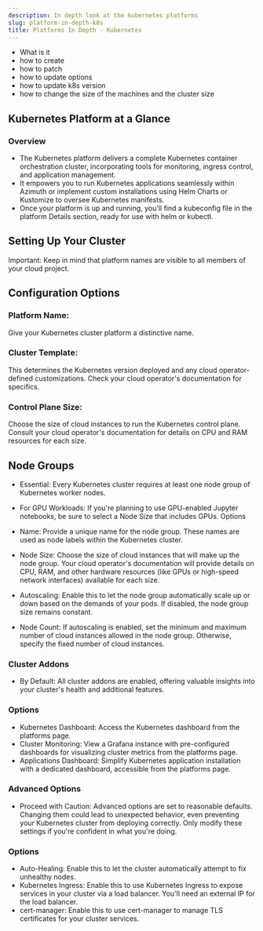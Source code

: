 ```yaml
---
description: In depth look at the kubernetes platforms
slug: platform-in-depth-k8s
title: Platforms In Depth - Kubernetes
---
```


- What is it
- how to create
- how to patch
- how to update options
- how to update k8s version
- how to change the size of the machines and the cluster size

## Kubernetes Platform at a Glance

### Overview

- The Kubernetes platform delivers a complete Kubernetes container orchestration cluster, incorporating tools for monitoring, ingress control, and application management. 
- It empowers you to run Kubernetes applications seamlessly within Azimuth or implement custom installations using Helm Charts or Kustomize to oversee Kubernetes manifests.
- Once your platform is up and running, you'll find a kubeconfig file in the platform Details section, ready for use with helm or kubectl.

## Setting Up Your Cluster

Important: Keep in mind that platform names are visible to all members of your cloud project.

## Configuration Options

### Platform Name:

Give your Kubernetes cluster platform a distinctive name.

### Cluster Template:

This determines the Kubernetes version deployed and any cloud operator-defined customizations. Check your cloud operator's documentation for specifics.

### Control Plane Size:

Choose the size of cloud instances to run the Kubernetes control plane. Consult your cloud operator's documentation for details on CPU and RAM resources for each size.

## Node Groups

- Essential: Every Kubernetes cluster requires at least one node group of Kubernetes worker nodes.

- For GPU Workloads: If you're planning to use GPU-enabled Jupyter notebooks, be sure to select a Node Size that includes GPUs.
Options

- Name: Provide a unique name for the node group. These names are used as node labels within the Kubernetes cluster.

- Node Size: Choose the size of cloud instances that will make up the node group. Your cloud operator's documentation will provide details on CPU, RAM, and other hardware resources (like GPUs or high-speed network interfaces) available for each size.

- Autoscaling: Enable this to let the node group automatically scale up or down based on the demands of your pods. If disabled, the node group size remains constant.

- Node Count: If autoscaling is enabled, set the minimum and maximum number of cloud instances allowed in the node group. Otherwise, specify the fixed number of cloud instances.

### Cluster Addons

- By Default: All cluster addons are enabled, offering valuable insights into your cluster's health and additional features.

### Options

- Kubernetes Dashboard: Access the Kubernetes dashboard from the platforms page.
- Cluster Monitoring: View a Grafana instance with pre-configured dashboards for visualizing cluster metrics from the platforms page.
- Applications Dashboard: Simplify Kubernetes application installation with a dedicated dashboard, accessible from the platforms page.

### Advanced Options

- Proceed with Caution: Advanced options are set to reasonable defaults. Changing them could lead to unexpected behavior, even preventing your Kubernetes cluster from deploying correctly. Only modify these settings if you're confident in what you're doing.

### Options

- Auto-Healing: Enable this to let the cluster automatically attempt to fix unhealthy nodes.
- Kubernetes Ingress: Enable this to use Kubernetes Ingress to expose services in your cluster via a load balancer. You'll need an external IP for the load balancer.
- cert-manager: Enable this to use cert-manager to manage TLS certificates for your cluster services.